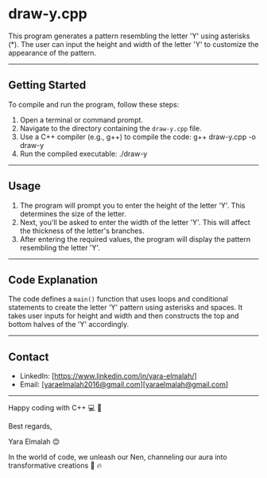 # draw-y.cpp

This program generates a pattern resembling the letter 'Y' using asterisks (*). The user can input the height and width of the letter 'Y' to customize the appearance of the pattern.

----

## Getting Started

To compile and run the program, follow these steps:

1. Open a terminal or command prompt.
2. Navigate to the directory containing the `draw-y.cpp` file.
3. Use a C++ compiler (e.g., g++) to compile the code: g++ draw-y.cpp -o draw-y
4. Run the compiled executable: ./draw-y

---
   
## Usage

1. The program will prompt you to enter the height of the letter 'Y'. This determines the size of the letter.
2. Next, you'll be asked to enter the width of the letter 'Y'. This will affect the thickness of the letter's branches.
3. After entering the required values, the program will display the pattern resembling the letter 'Y'.

---

## Code Explanation

The code defines a `main()` function that uses loops and conditional statements to create the letter 'Y' pattern using asterisks and spaces. It takes user inputs for height and width and then constructs the top and bottom halves of the 'Y' accordingly.

---

## Contact

- LinkedIn: [https://www.linkedin.com/in/yara-elmalah/]
- Email: [yaraelmalah2016@gmail.com][yaraelmalah@gmail.com]

---

Happy coding with C++ :computer: :clinking_glasses:

Best regards,

Yara Elmalah 😊

In the world of code, we unleash our Nen, channeling our aura into transformative creations :sauropod: :fire:	

